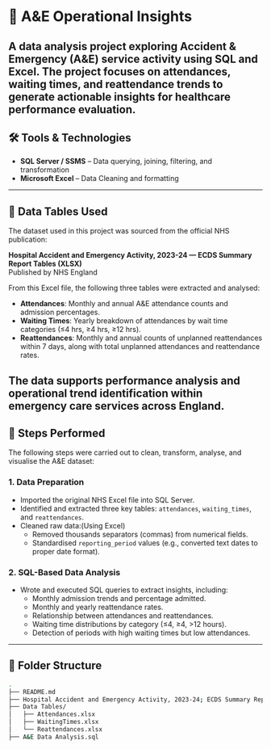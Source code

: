 # 🏥 A&E Operational Insights

A data analysis project exploring Accident & Emergency (A&E) service activity using SQL and Excel. The project focuses on attendances, waiting times, and reattendance trends to generate actionable insights for healthcare performance evaluation. 
---

## 🛠 Tools & Technologies

- **SQL Server / SSMS** – Data querying, joining, filtering, and transformation
- **Microsoft Excel** – Data Cleaning and formatting
---

## 📁 Data Tables Used

The dataset used in this project was sourced from the official NHS publication:

**Hospital Accident and Emergency Activity, 2023-24 — ECDS Summary Report Tables (XLSX)**  
Published by NHS England

From this Excel file, the following three tables were extracted and analysed:

- **Attendances**: Monthly and annual A&E attendance counts and admission percentages.
- **Waiting Times**: Yearly breakdown of attendances by wait time categories (≤4 hrs, ≥4 hrs, ≥12 hrs).
- **Reattendances**: Monthly and annual counts of unplanned reattendances within 7 days, along with total unplanned attendances and reattendance rates.

The data supports performance analysis and operational trend identification within emergency care services across England.
---

## 🔧 Steps Performed

The following steps were carried out to clean, transform, analyse, and visualise the A&E dataset:

### 1. Data Preparation
- Imported the original NHS Excel file into SQL Server.
- Identified and extracted three key tables: `attendances`, `waiting_times`, and `reattendances`.
- Cleaned raw data:(Using Excel)
  - Removed thousands separators (commas) from numerical fields.
  - Standardised `reporting_period` values (e.g., converted text dates to proper date format).

### 2. SQL-Based Data Analysis
- Wrote and executed SQL queries to extract insights, including:
  - Monthly admission trends and percentage admitted.
  - Monthly and yearly reattendance rates.
  - Relationship between attendances and reattendances.
  - Waiting time distributions by category (≤4, ≥4, >12 hours).
  - Detection of periods with high waiting times but low attendances.
---

## 📂 Folder Structure

```bash
.
├── README.md
├── Hospital Accident and Emergency Activity, 2023-24; ECDS Summary Report Tables.xlsx
├── Data Tables/
│   ├── Attendances.xlsx
│   ├── WaitingTimes.xlsx
│   └── Reattendances.xlsx
├── A&E Data Analysis.sql

